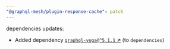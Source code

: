 ```yaml
---
"@graphql-mesh/plugin-response-cache": patch
---
```

dependencies updates:
  - Added dependency [`graphql-yoga@^5.1.1` ↗︎](https://www.npmjs.com/package/graphql-yoga/v/5.1.1) (to `dependencies`)
